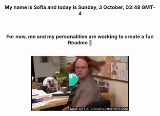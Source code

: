 


<div align="center">
<h3 >My name is Sofia and today is Sunday, 3 October, 03:48 GMT-4</h3><br>
<h3 >For now, me and my personalities are working to create a fun Readme 👋
</h3><br>
<img src='img/dwight.gif' alt='working...'/>
</div>
